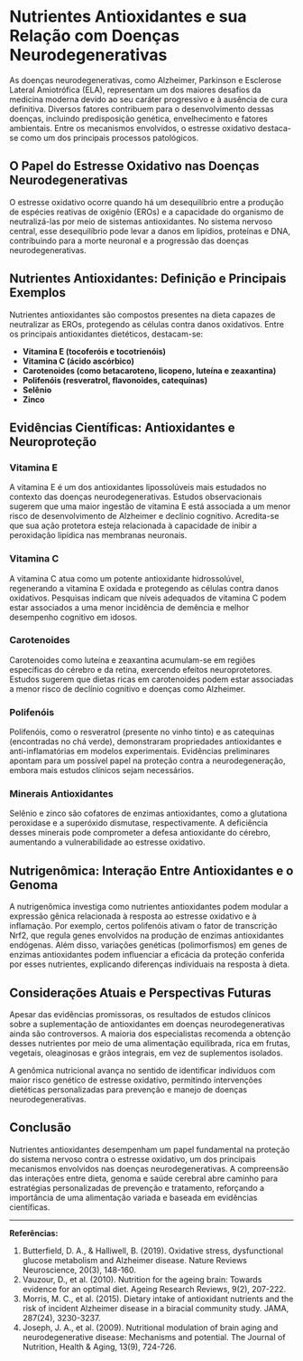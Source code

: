 # Nutrientes Antioxidantes e sua Relação com Doenças Neurodegenerativas

As doenças neurodegenerativas, como Alzheimer, Parkinson e Esclerose Lateral Amiotrófica (ELA), representam um dos maiores desafios da medicina moderna devido ao seu caráter progressivo e à ausência de cura definitiva. Diversos fatores contribuem para o desenvolvimento dessas doenças, incluindo predisposição genética, envelhecimento e fatores ambientais. Entre os mecanismos envolvidos, o estresse oxidativo destaca-se como um dos principais processos patológicos.

## O Papel do Estresse Oxidativo nas Doenças Neurodegenerativas

O estresse oxidativo ocorre quando há um desequilíbrio entre a produção de espécies reativas de oxigênio (EROs) e a capacidade do organismo de neutralizá-las por meio de sistemas antioxidantes. No sistema nervoso central, esse desequilíbrio pode levar a danos em lipídios, proteínas e DNA, contribuindo para a morte neuronal e a progressão das doenças neurodegenerativas.

## Nutrientes Antioxidantes: Definição e Principais Exemplos

Nutrientes antioxidantes são compostos presentes na dieta capazes de neutralizar as EROs, protegendo as células contra danos oxidativos. Entre os principais antioxidantes dietéticos, destacam-se:

- **Vitamina E (tocoferóis e tocotrienóis)**
- **Vitamina C (ácido ascórbico)**
- **Carotenoides (como betacaroteno, licopeno, luteína e zeaxantina)**
- **Polifenóis (resveratrol, flavonoides, catequinas)**
- **Selênio**
- **Zinco**

## Evidências Científicas: Antioxidantes e Neuroproteção

### Vitamina E

A vitamina E é um dos antioxidantes lipossolúveis mais estudados no contexto das doenças neurodegenerativas. Estudos observacionais sugerem que uma maior ingestão de vitamina E está associada a um menor risco de desenvolvimento de Alzheimer e declínio cognitivo. Acredita-se que sua ação protetora esteja relacionada à capacidade de inibir a peroxidação lipídica nas membranas neuronais.

### Vitamina C

A vitamina C atua como um potente antioxidante hidrossolúvel, regenerando a vitamina E oxidada e protegendo as células contra danos oxidativos. Pesquisas indicam que níveis adequados de vitamina C podem estar associados a uma menor incidência de demência e melhor desempenho cognitivo em idosos.

### Carotenoides

Carotenoides como luteína e zeaxantina acumulam-se em regiões específicas do cérebro e da retina, exercendo efeitos neuroprotetores. Estudos sugerem que dietas ricas em carotenoides podem estar associadas a menor risco de declínio cognitivo e doenças como Alzheimer.

### Polifenóis

Polifenóis, como o resveratrol (presente no vinho tinto) e as catequinas (encontradas no chá verde), demonstraram propriedades antioxidantes e anti-inflamatórias em modelos experimentais. Evidências preliminares apontam para um possível papel na proteção contra a neurodegeneração, embora mais estudos clínicos sejam necessários.

### Minerais Antioxidantes

Selênio e zinco são cofatores de enzimas antioxidantes, como a glutationa peroxidase e a superóxido dismutase, respectivamente. A deficiência desses minerais pode comprometer a defesa antioxidante do cérebro, aumentando a vulnerabilidade ao estresse oxidativo.

## Nutrigenômica: Interação Entre Antioxidantes e o Genoma

A nutrigenômica investiga como nutrientes antioxidantes podem modular a expressão gênica relacionada à resposta ao estresse oxidativo e à inflamação. Por exemplo, certos polifenóis ativam o fator de transcrição Nrf2, que regula genes envolvidos na produção de enzimas antioxidantes endógenas. Além disso, variações genéticas (polimorfismos) em genes de enzimas antioxidantes podem influenciar a eficácia da proteção conferida por esses nutrientes, explicando diferenças individuais na resposta à dieta.

## Considerações Atuais e Perspectivas Futuras

Apesar das evidências promissoras, os resultados de estudos clínicos sobre a suplementação de antioxidantes em doenças neurodegenerativas ainda são controversos. A maioria dos especialistas recomenda a obtenção desses nutrientes por meio de uma alimentação equilibrada, rica em frutas, vegetais, oleaginosas e grãos integrais, em vez de suplementos isolados.

A genômica nutricional avança no sentido de identificar indivíduos com maior risco genético de estresse oxidativo, permitindo intervenções dietéticas personalizadas para prevenção e manejo de doenças neurodegenerativas.

## Conclusão

Nutrientes antioxidantes desempenham um papel fundamental na proteção do sistema nervoso contra o estresse oxidativo, um dos principais mecanismos envolvidos nas doenças neurodegenerativas. A compreensão das interações entre dieta, genoma e saúde cerebral abre caminho para estratégias personalizadas de prevenção e tratamento, reforçando a importância de uma alimentação variada e baseada em evidências científicas.

---

**Referências:**

1. Butterfield, D. A., & Halliwell, B. (2019). Oxidative stress, dysfunctional glucose metabolism and Alzheimer disease. Nature Reviews Neuroscience, 20(3), 148-160.
2. Vauzour, D., et al. (2010). Nutrition for the ageing brain: Towards evidence for an optimal diet. Ageing Research Reviews, 9(2), 207-222.
3. Morris, M. C., et al. (2015). Dietary intake of antioxidant nutrients and the risk of incident Alzheimer disease in a biracial community study. JAMA, 287(24), 3230-3237.
4. Joseph, J. A., et al. (2009). Nutritional modulation of brain aging and neurodegenerative disease: Mechanisms and potential. The Journal of Nutrition, Health & Aging, 13(9), 724-726.